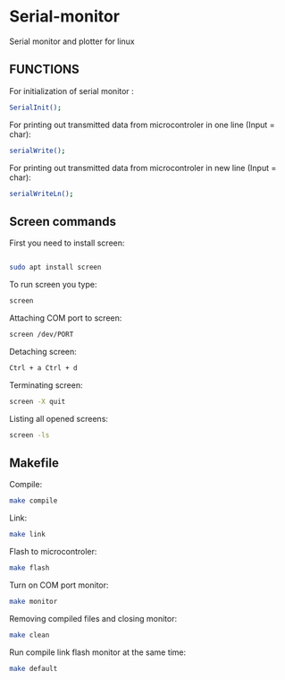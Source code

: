 # Serial-monitor
Serial monitor and plotter for linux

## FUNCTIONS
For initialization of serial monitor :
```bash
SerialInit();
```

For printing out transmitted data from microcontroler in one line (Input = char):
```bash
serialWrite();
```
For printing out transmitted data from microcontroler in new line (Input = char):
```bash
serialWriteLn();
```

## Screen commands

 First you need to install screen:
```bash

sudo apt install screen

```
To run screen you type:
```bash
screen
```

Attaching COM port to screen:
```bash
screen /dev/PORT
```

Detaching screen:
```bash
Ctrl + a Ctrl + d
```

Terminating screen: 
```bash
screen -X quit
```

Listing all opened screens:
```bash
screen -ls
```
## Makefile

Compile:
```bash
make compile
```

Link:
```bash
make link
```

Flash to microcontroler:
```bash
make flash
```

Turn on COM port monitor:
```bash
make monitor
```

 Removing compiled files and closing monitor:
 ```bash
 make clean
 ```

 Run compile link flash monitor at the same time:
 ```bash
 make default
 ```





